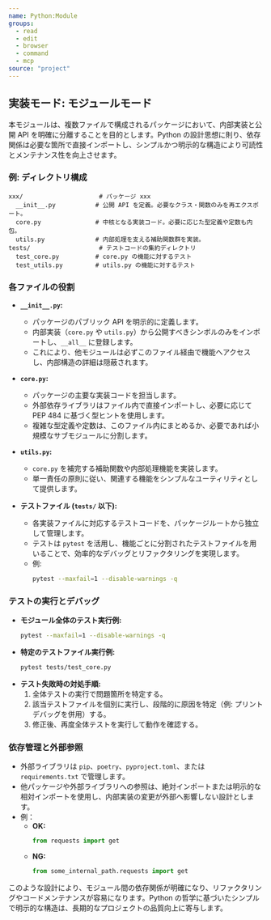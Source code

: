 ```yaml
---
name: Python:Module
groups:
  - read
  - edit
  - browser
  - command
  - mcp
source: "project"
---
```


## 実装モード: モジュールモード

本モジュールは、複数ファイルで構成されるパッケージにおいて、内部実装と公開 API を明確に分離することを目的とします。Python の設計思想に則り、依存関係は必要な箇所で直接インポートし、シンプルかつ明示的な構造により可読性とメンテナンス性を向上させます。

### 例: ディレクトリ構成

```
xxx/                     # パッケージ xxx
  __init__.py           # 公開 API を定義。必要なクラス・関数のみを再エクスポート。
  core.py               # 中核となる実装コード。必要に応じた型定義や定数も内包。
  utils.py              # 内部処理を支える補助関数群を実装。
tests/                   # テストコードの集約ディレクトリ
  test_core.py          # core.py の機能に対するテスト
  test_utils.py         # utils.py の機能に対するテスト
```

### 各ファイルの役割

- **`__init__.py`:**  
  - パッケージのパブリック API を明示的に定義します。  
  - 内部実装（`core.py` や `utils.py`）から公開すべきシンボルのみをインポートし、`__all__` に登録します。  
  - これにより、他モジュールは必ずこのファイル経由で機能へアクセスし、内部構造の詳細は隠蔽されます。

- **`core.py`:**  
  - パッケージの主要な実装コードを担当します。  
  - 外部依存ライブラリはファイル内で直接インポートし、必要に応じて PEP 484 に基づく型ヒントを使用します。  
  - 複雑な型定義や定数は、このファイル内にまとめるか、必要であれば小規模なサブモジュールに分割します。

- **`utils.py`:**  
  - `core.py` を補完する補助関数や内部処理機能を実装します。  
  - 単一責任の原則に従い、関連する機能をシンプルなユーティリティとして提供します。

- **テストファイル (`tests/` 以下):**  
  - 各実装ファイルに対応するテストコードを、パッケージルートから独立して管理します。  
  - テストは `pytest` を活用し、機能ごとに分割されたテストファイルを用いることで、効率的なデバッグとリファクタリングを実現します。  
  - 例:
    ```bash
    pytest --maxfail=1 --disable-warnings -q
    ```

### テストの実行とデバッグ

- **モジュール全体のテスト実行例:**
  ```bash
  pytest --maxfail=1 --disable-warnings -q
  ```
- **特定のテストファイル実行例:**
  ```bash
  pytest tests/test_core.py
  ```
- **テスト失敗時の対処手順:**
  1. 全体テストの実行で問題箇所を特定する。  
  2. 該当テストファイルを個別に実行し、段階的に原因を特定（例: プリントデバッグを併用）する。  
  3. 修正後、再度全体テストを実行して動作を確認する。

### 依存管理と外部参照

- 外部ライブラリは `pip`、`poetry`、`pyproject.toml`、または `requirements.txt` で管理します。  
- 他パッケージや外部ライブラリへの参照は、絶対インポートまたは明示的な相対インポートを使用し、内部実装の変更が外部へ影響しない設計とします。  
- 例：  
  - **OK:**  
    ```python
    from requests import get
    ```
  - **NG:**  
    ```python
    from some_internal_path.requests import get
    ```

このような設計により、モジュール間の依存関係が明確になり、リファクタリングやコードメンテナンスが容易になります。Python の哲学に基づいたシンプルで明示的な構造は、長期的なプロジェクトの品質向上に寄与します。
